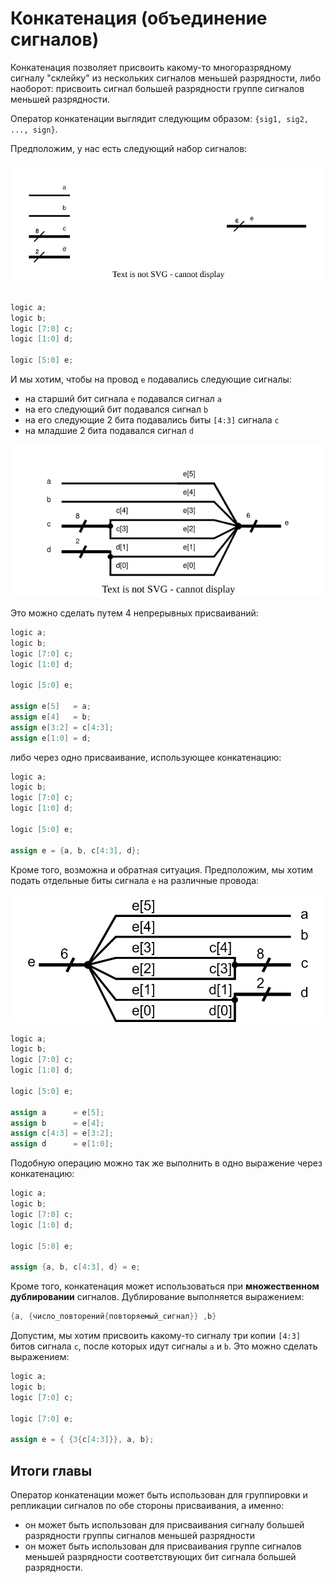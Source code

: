 # Конкатенация (объединение сигналов)

Конкатенация позволяет присвоить какому-то многоразрядному сигналу "склейку" из нескольких сигналов меньшей разрядности, либо наоборот: присвоить сигнал большей разрядности группе сигналов меньшей разрядности.

Оператор конкатенации выглядит следующим образом: `{sig1, sig2, ..., sign}`.

Предположим, у нас есть следующий набор сигналов:

![../.pic/Basic%20Verilog%20structures/concatenation/fig_01.drawio.svg](../.pic/Basic%20Verilog%20structures/concatenation/fig_01.drawio.svg)

```Verilog

logic a;
logic b;
logic [7:0] c;
logic [1:0] d;

logic [5:0] e;
```

И мы хотим, чтобы на провод `e` подавались следующие сигналы:

- на старший бит сигнала `e` подавался сигнал `a`
- на его следующий бит подавался сигнал `b`
- на его следующие 2 бита подавались биты `[4:3]` сигнала `c`
- на младшие 2 бита подавался сигнал `d`

![../.pic/Basic%20Verilog%20structures/concatenation/fig_02.drawio.svg](../.pic/Basic%20Verilog%20structures/concatenation/fig_02.drawio.svg)

Это можно сделать путем 4 непрерывных присваиваний:

```Verilog
logic a;
logic b;
logic [7:0] c;
logic [1:0] d;

logic [5:0] e;

assign e[5]   = a;
assign e[4]   = b;
assign e[3:2] = c[4:3];
assign e[1:0] = d;
```

либо через одно присваивание, использующее конкатенацию:

```Verilog
logic a;
logic b;
logic [7:0] c;
logic [1:0] d;

logic [5:0] e;

assign e = {a, b, c[4:3], d};
```

Кроме того, возможна и обратная ситуация. Предположим, мы хотим подать отдельные биты сигнала `e` на различные провода:

![../.pic/Basic%20Verilog%20structures/concatenation/fig_03.drawio.svg](../.pic/Basic%20Verilog%20structures/concatenation/fig_03.drawio.svg)

```Verilog
logic a;
logic b;
logic [7:0] c;
logic [1:0] d;

logic [5:0] e;

assign a      = e[5];
assign b      = e[4];
assign c[4:3] = e[3:2];
assign d      = e[1:0];
```

Подобную операцию можно так же выполнить в одно выражение через конкатенацию:

```Verilog
logic a;
logic b;
logic [7:0] c;
logic [1:0] d;

logic [5:0] e;

assign {a, b, c[4:3], d} = e;
```

Кроме того, конкатенация может использоваться при **множественном дублировании** сигналов. Дублирование выполняется выражением:

```Verilog
{a, {число_повторений{повторяемый_сигнал}} ,b}
```

Допустим, мы хотим присвоить какому-то сигналу три копии `[4:3]` битов сигнала `c`, после которых идут сигналы `a` и `b`.
Это можно сделать выражением:

```Verilog
logic a;
logic b;
logic [7:0] c;

logic [7:0] e;

assign e = { {3{c[4:3]}}, a, b};
```

## Итоги главы

Оператор конкатенации может быть использован для группировки и репликации сигналов по обе стороны присваивания, а именно:

- он может быть использован для присваивания сигналу большей разрядности группы сигналов меньшей разрядности
- он может быть использован для присваивания группе сигналов меньшей разрядности соответствующих бит сигнала большей разрядности.
